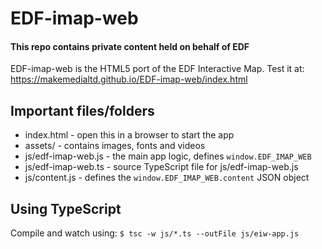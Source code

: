 # EDF-imap-web

#### This repo contains private content held on behalf of EDF

EDF-imap-web is the HTML5 port of the EDF Interactive Map. Test it at:  
https://makemedialtd.github.io/EDF-imap-web/index.html


## Important files/folders

- index.html - open this in a browser to start the app
- assets/ - contains images, fonts and videos
- js/edf-imap-web.js - the main app logic, defines `window.EDF_IMAP_WEB`
- js/edf-imap-web.ts - source TypeScript file for js/edf-imap-web.js 
- js/content.js - defines the `window.EDF_IMAP_WEB.content` JSON object


## Using TypeScript

Compile and watch using:
`$ tsc -w js/*.ts --outFile js/eiw-app.js`
